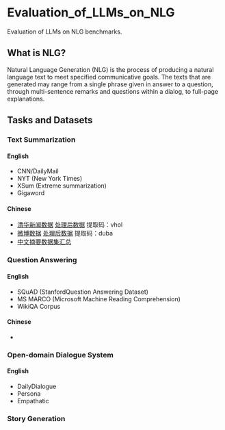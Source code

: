 # Evaluation_of_LLMs_on_NLG
Evaluation of LLMs on NLG benchmarks.

## What is NLG?

Natural Language Generation (NLG) is the process of producing a natural language text to meet specified communicative goals. The texts that are generated may range from a single phrase given in answer to a question, through multi-sentence remarks and questions within a dialog, to full-page explanations.

## Tasks and Datasets

### Text Summarization

#### English

- CNN/DailyMail
- NYT (New York Times)
- XSum (Extreme summarization)
- Gigaword

#### Chinese

- [清华新闻数据](http://thuctc.thunlp.org/) [处理后数据](https://pan.baidu.com/share/init?surl=a-CUtTc5xQFB9_EJaxDklA) 提取码：vhol 
- [微博数据](https://www.jianshu.com/p/8f52352f0748?tdsourcetag=s_pcqq_aiomsg) [处理后数据](https://pan.baidu.com/share/init?surl=80aTaZe-5jopVBBJhBrTWg) 提取码：duba
- [中文摘要数据集汇总](https://zhuanlan.zhihu.com/p/341398288)

### Question Answering

#### English

- SQuAD (StanfordQuestion Answering Dataset)
- MS MARCO (Microsoft Machine Reading Comprehension)
- WikiQA Corpus

#### Chinese

- 

### Open-domain Dialogue System

#### English
 - DailyDialogue
 - Persona
 - Empathatic

### Story Generation

